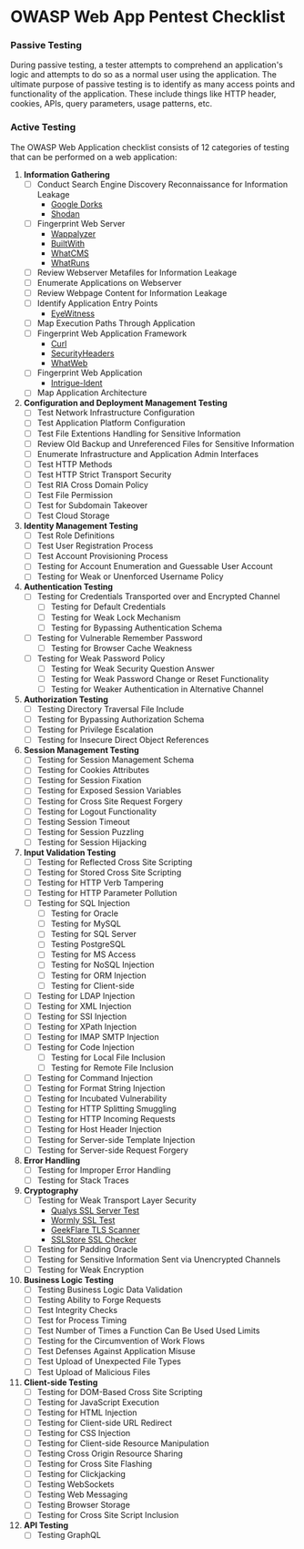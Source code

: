 # OWASP Web App Pentest Checklist

### Passive Testing

During passive testing, a tester attempts to comprehend an application's logic and attempts to do so as a normal user using the application. The ultimate purpose of passive testing is to identify as many access points and functionality of the application. These include things like HTTP header, cookies, APIs, query parameters, usage patterns, etc. 

### Active Testing

The OWASP Web Application checklist consists of 12 categories of testing that can be performed on a web application:
1. **Information Gathering**
	- [ ] Conduct Search Engine Discovery Reconnaissance for Information Leakage
		- [Google Dorks](https://ahrefs.com/blog/google-advanced-search-operators/)
		- [Shodan](https://www.shodan.io/)
	- [ ] Fingerprint Web Server
		- [Wappalyzer](https://www.wappalyzer.com/)
		- [BuiltWith](https://builtwith.com/)
		- [WhatCMS](https://whatcms.org/)
		- [WhatRuns](https://www.whatruns.com/)
	- [ ] Review Webserver Metafiles for Information Leakage
	- [ ] Enumerate Applications on Webserver
	- [ ] Review Webpage Content for Information Leakage
	- [ ] Identify Application Entry Points
		- [EyeWitness](https://github.com/FortyNorthSecurity/EyeWitness)
	- [ ] Map Execution Paths Through Application
	- [ ] Fingerprint Web Application Framework
		- [Curl](https://github.com/curl/curl)
		- [SecurityHeaders](https://securityheaders.com/)
		- [WhatWeb](https://github.com/urbanadventurer/WhatWeb)
	- [ ] Fingerprint Web Application
		- [Intrigue-Ident](https://github.com/intrigueio/intrigue-ident)
	- [ ] Map Application Architecture
2. **Configuration and Deployment Management Testing**
	- [ ] Test Network Infrastructure Configuration
	- [ ] Test Application Platform Configuration
	- [ ] Test File Extentions Handling for Sensitive Information
	- [ ] Review Old Backup and Unreferenced Files for Sensitive Information
	- [ ] Enumerate Infrastructure and Application Admin Interfaces
	- [ ] Test HTTP Methods
	- [ ] Test HTTP Strict Transport Security
	- [ ] Test RIA Cross Domain Policy
	- [ ] Test File Permission
	- [ ] Test for Subdomain Takeover
	- [ ] Test Cloud Storage
3. **Identity Management Testing**
 	- [ ] Test Role Definitions
 	- [ ] Test User Registration Process
 	- [ ] Test Account Provisioning Process
 	- [ ] Testing for Account Enumeration and Guessable User Account
 	- [ ] Testing for Weak or Unenforced Username Policy
4. **Authentication Testing**
	- [ ]  Testing for Credentials Transported over and Encrypted Channel
    	- [ ]  Testing for Default Credentials
    	- [ ]  Testing for Weak Lock Mechanism
    	- [ ]  Testing for Bypassing Authentication Schema
   	- [ ]  Testing for Vulnerable Remember Password
    	- [ ]  Testing for Browser Cache Weakness
   	- [ ]  Testing for Weak Password Policy
    	- [ ]  Testing for Weak Security Question Answer
    	- [ ]  Testing for Weak Password Change or Reset Functionality
    	- [ ]  Testing for Weaker Authentication in Alternative Channel
5. **Authorization Testing**
	- [ ] Testing Directory Traversal File Include
	- [ ] Testing for Bypassing Authorization Schema
	- [ ] Testing for Privilege Escalation
	- [ ] Testing for Insecure Direct Object References
6. **Session Management Testing**
	- [ ] Testing for Session Management Schema
	- [ ] Testing for Cookies Attributes
	- [ ] Testing for Session Fixation
	- [ ] Testing for Exposed Session Variables
	- [ ] Testing for Cross Site Request Forgery
	- [ ] Testing for Logout Functionality
	- [ ] Testing Session Timeout
	- [ ] Testing for Session Puzzling
	- [ ] Testing for Session Hijacking
7. **Input Validation Testing**
	- [ ] Testing for Reflected Cross Site Scripting
	- [ ] Testing for Stored Cross Site Scripting
	- [ ] Testing for HTTP Verb Tampering
	- [ ] Testing for HTTP Parameter Pollution
	- [ ] Testing for SQL Injection
		- [ ] Testing for Oracle
		- [ ] Testing for MySQL
		- [ ] Testing for SQL Server
		- [ ] Testing PostgreSQL
		- [ ] Testing for MS Access
		- [ ] Testing for NoSQL Injection
		- [ ] Testing for ORM Injection
		- [ ] Testing for Client-side
	- [ ] Testing for LDAP Injection
	- [ ] Testing for XML Injection
	- [ ] Testing for SSI Injection
	- [ ] Testing for XPath Injection
	- [ ] Testing for IMAP SMTP Injection
	- [ ] Testing for Code Injection
		- [ ] Testing for Local File Inclusion
		- [ ] Testing for Remote File Inclusion
	- [ ] Testing for Command Injection
	- [ ] Testing for Format String Injection
	- [ ] Testing for Incubated Vulnerability
	- [ ] Testing for HTTP Splitting Smuggling
	- [ ] Testing for HTTP Incoming Requests
	- [ ] Testing for Host Header Injection
	- [ ] Testing for Server-side Template Injection
	- [ ] Testing for Server-side Request Forgery
8. **Error Handling**
	- [ ] Testing for Improper Error Handling
	- [ ] Testing for Stack Traces
9. **Cryptography**
	- [ ] Testing for Weak Transport Layer Security
		- [Qualys SSL Server Test](https://www.ssllabs.com/ssltest)
		- [Wormly SSL Test](https://www.ssllabs.com/ssltest)
		- [GeekFlare TLS Scanner](https://gf.dev)
		- [SSLStore SSL Checker](https://www.thesslstore.com/ssltools/ssl-checker.php)
	- [ ] Testing for Padding Oracle
	- [ ] Testing for Sensitive Information Sent via Unencrypted Channels
	- [ ] Testing for Weak Encryption
10. **Business Logic Testing**
	- [ ] Testing Business Logic Data Validation
	- [ ] Testing Ability to Forge Requests
	- [ ] Test Integrity Checks
	- [ ] Test for Process Timing
	- [ ] Test Number of Times a Function Can Be Used Used Limits
	- [ ] Testing for the Circumvention of Work Flows
	- [ ] Test Defenses Against Application Misuse
	- [ ] Test Upload of Unexpected File Types
	- [ ] Test Upload of Malicious Files
11. **Client-side Testing**
	- [ ] Testing for DOM-Based Cross Site Scripting
	- [ ] Testing for JavaScript Execution
	- [ ] Testing for HTML Injection
	- [ ] Testing for Client-side URL Redirect
	- [ ] Testing for CSS Injection
	- [ ] Testing for Client-side Resource Manipulation
	- [ ] Testing Cross Origin Resource Sharing
	- [ ] Testing for Cross Site Flashing
	- [ ] Testing for Clickjacking
	- [ ] Testing WebSockets
	- [ ] Testing Web Messaging
	- [ ] Testing Browser Storage
	- [ ] Testing for Cross Site Script Inclusion
12. **API Testing**
	- [ ] Testing GraphQL
